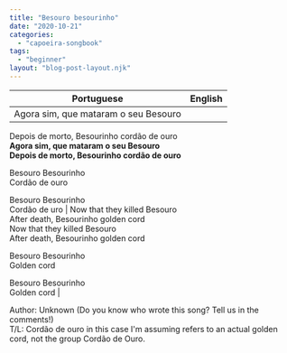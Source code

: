 ```yaml
---
title: "Besouro besourinho"
date: "2020-10-21"
categories: 
  - "capoeira-songbook"
tags: 
  - "beginner"
layout: "blog-post-layout.njk"
---
```


| Portuguese | English |
| --- | --- |
| Agora sim, que mataram o seu Besouro  
Depois de morto, Besourinho cordão de ouro  
**Agora sim, que mataram o seu Besouro  
Depois de morto, Besourinho cordão de ouro**  
  
Besouro Besourinho  
Cordão de ouro  
  
Besouro Besourinho  
Cordão de uro | Now that they killed Besouro  
After death, Besourinho golden cord  
Now that they killed Besouro  
After death, Besourinho golden cord  
  
Besouro Besourinho  
Golden cord  
  
Besouro Besourinho  
Golden cord |

<figcaption>

Author: Unknown (Do you know who wrote this song? Tell us in the comments!)  
T/L: Cordão de ouro in this case I'm assuming refers to an actual golden cord, not the group Cordão de Ouro.

</figcaption>
